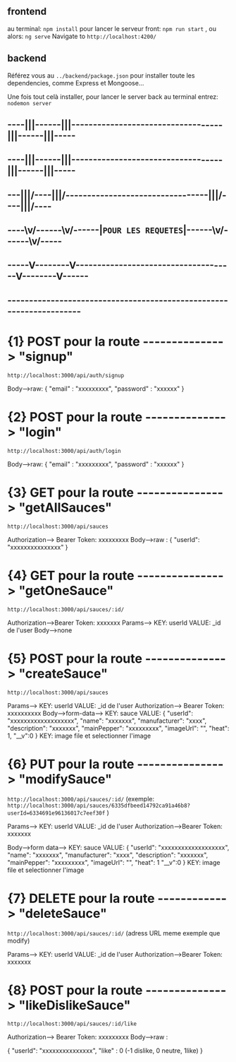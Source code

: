 ## frontend
au terminal: `npm install`
pour lancer le serveur front: `npm run start` , ou alors: `ng serve`
Navigate to `http://localhost:4200/`

## backend
Référez vous au `../backend/package.json` pour installer toute les dependencies, comme Express et Mongoose...

Une fois tout celà installer, pour lancer le server back au terminal entrez: `nodemon server`


## ----|||------|||-----------------------------------|||------|||----- ##
## ----|||------|||-----------------------------------|||------|||----- ##
## ---\|||/----\|||/---------------------------------\|||/----\|||/---- ##
## ----\v/------\v/------|` POUR LES REQUETES `|------\v/------\v/----- ##
## -----V--------V-------------------------------------V--------V------ ##
## -------------------------------------------------------------------- ##



# {1} POST pour la route --------------> "signup"

`http://localhost:3000/api/auth/signup`


Body-->raw:
{
    "email" : "xxxxxxxxx",
    "password" : "xxxxxx"
}


# {2} POST pour la route --------------> "login"
`http://localhost:3000/api/auth/login`


Body-->raw:
{
    "email" : "xxxxxxxxx",
    "password" : "xxxxxx"
}


# {3} GET pour la route ---------------> "getAllSauces"
`http://localhost:3000/api/sauces`


Authorization--> Bearer Token: xxxxxxxxx
Body-->raw : 
{
  "userId": "xxxxxxxxxxxxxxx"
}


# {4} GET pour la route ---------------> "getOneSauce"
`http://localhost:3000/api/sauces/:id/`


Authorization-->Bearer Token: xxxxxxx
Params--> KEY: userId VALUE: _id de l'user
Body-->none


# {5} POST pour la route --------------> "createSauce"
`http://localhost:3000/api/sauces`


Params--> KEY: userId VALUE: _id de l'user
Authorization--> Bearer Token: xxxxxxxxxx
Body-->form-data-->
  KEY: sauce
  VALUE:
       {
            "userId": "xxxxxxxxxxxxxxxxxxx",
            "name": "xxxxxxx",
            "manufacturer": "xxxx",
            "description": "xxxxxxx",
            "mainPepper": "xxxxxxxxx",
            "imageUrl": "",
            "heat": 1,
            "__v":0
        }
  KEY: image
  file et selectionner l'image 


# {6} PUT pour la route ---------------> "modifySauce"
`http://localhost:3000/api/sauces/:id/` 
(exemple: `http://localhost:3000/api/sauces/6335dfbeed14792ca91a46b8?userId=6334691e96136017c7eef30f` )


Params--> KEY: userId VALUE: _id de l'user
Authorization-->Bearer Token: xxxxxxx

Body-->form data-->
  KEY: sauce
  VALUE:
        {
            "userId": "xxxxxxxxxxxxxxxxxxx",
            "name": "xxxxxxx",
            "manufacturer": "xxxx",
            "description": "xxxxxxx",
            "mainPepper": "xxxxxxxxx",
            "imageUrl": "",
            "heat": 1
            "__v":0
        }
  KEY: image
  file et selectionner l'image    


# {7} DELETE pour la route ------------> "deleteSauce"
`http://localhost:3000/api/sauces/:id/` (adress URL meme exemple que modify)


Params--> KEY: userId VALUE: _id de l'user
Authorization-->Bearer Token: xxxxxxx


# {8} POST pour la route --------------> "likeDislikeSauce"
`http://localhost:3000/api/sauces/:id/like`


Authorization--> Bearer Token: xxxxxxxxx
Body-->raw : 

{
  "userId": "xxxxxxxxxxxxxxx",
  "like" : 0 (-1 dislike, 0 neutre, 1like)
}
